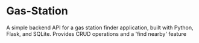 # Gas-Station
A simple backend API for a gas station finder application, built with Python, Flask, and SQLite. Provides CRUD operations and a 'find nearby' feature
